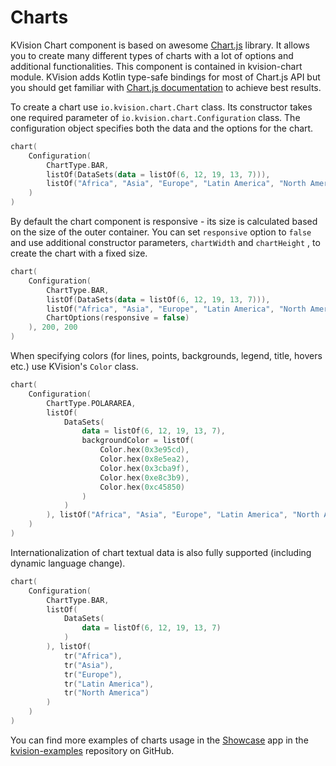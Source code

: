 # Charts

KVision Chart component is based on awesome [Chart.js](https://www.chartjs.org) library. It allows you to create many different types of charts with a lot of options and additional functionalities. This component is contained in kvision-chart module. KVision adds Kotlin type-safe bindings for most of Chart.js API but you should get familiar with [Chart.js documentation](https://www.chartjs.org/docs/latest/) to achieve best results.

To create a chart use `io.kvision.chart.Chart` class. Its constructor takes one required parameter of `io.kvision.chart.Configuration` class. The configuration object specifies both the data and the options for the chart.

```kotlin
chart(
    Configuration(
        ChartType.BAR,
        listOf(DataSets(data = listOf(6, 12, 19, 13, 7))), 
        listOf("Africa", "Asia", "Europe", "Latin America", "North America")
    )
)
```

By default the chart component is responsive - its size is calculated based on the size of the outer container. You can set `responsive` option to `false` and use additional constructor parameters, `chartWidth` and `chartHeight` , to create the chart with a fixed size.

```kotlin
chart(
    Configuration(
        ChartType.BAR,
        listOf(DataSets(data = listOf(6, 12, 19, 13, 7))),
        listOf("Africa", "Asia", "Europe", "Latin America", "North America"),
        ChartOptions(responsive = false)
    ), 200, 200
)
```

When specifying colors (for lines, points, backgrounds, legend, title, hovers etc.) use KVision's `Color` class.

```kotlin
chart(
    Configuration(
        ChartType.POLARAREA,
        listOf(
            DataSets(
                data = listOf(6, 12, 19, 13, 7),
                backgroundColor = listOf(
                    Color.hex(0x3e95cd),
                    Color.hex(0x8e5ea2),
                    Color.hex(0x3cba9f),
                    Color.hex(0xe8c3b9),
                    Color.hex(0xc45850)
                )
            )
        ), listOf("Africa", "Asia", "Europe", "Latin America", "North America")
    )
)
```

Internationalization of chart textual data is also fully supported (including dynamic language change).

```kotlin
chart(
    Configuration(
        ChartType.BAR,
        listOf(
            DataSets(
                data = listOf(6, 12, 19, 13, 7)
            )
        ), listOf(
            tr("Africa"),
            tr("Asia"),
            tr("Europe"),
            tr("Latin America"),
            tr("North America")
        )
    )
)
```

You can find more examples of charts usage in the [Showcase](https://rjaros.github.io/kvision-examples/showcase/#!/charts) app in the [kvision-examples](https://github.com/rjaros/kvision-examples) repository on GitHub.
